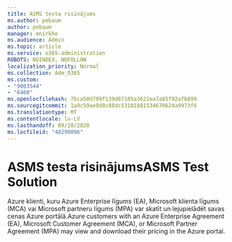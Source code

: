 ```yaml
---
title: ASMS testa risinājums
ms.author: pebaum
author: pebaum
manager: mnirkhe
ms.audience: Admin
ms.topic: article
ms.service: o365-administration
ROBOTS: NOINDEX, NOFOLLOW
localization_priority: Normal
ms.collection: Adm_O365
ms.custom:
- "9003544"
- "6460"
ms.openlocfilehash: 7bca50d709f139d87105a3622ea7a85f92afb899
ms.sourcegitcommit: 1a9c59ae8d8c88dc53101881534670624a9973f6
ms.translationtype: MT
ms.contentlocale: lv-LV
ms.lasthandoff: 09/28/2020
ms.locfileid: "48299896"
---
```

# <a name="asms-test-solution"></a><span data-ttu-id="29fc2-102">ASMS testa risinājums</span><span class="sxs-lookup"><span data-stu-id="29fc2-102">ASMS Test Solution</span></span>

<span data-ttu-id="29fc2-103">Azure klienti, kuru Azure Enterprise līgums (EA), Microsoft klienta līgums (MCA) vai Microsoft partneru līgums (MPA) var skatīt un lejupielādēt savas cenas Azure portālā.</span><span class="sxs-lookup"><span data-stu-id="29fc2-103">Azure customers with an Azure Enterprise Agreement (EA), Microsoft Customer Agreement (MCA), or Microsoft Partner Agreement (MPA) may view and download their pricing in the Azure portal.</span></span>
